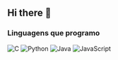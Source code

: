 ## Hi there 👋

### Linguagens que programo

![C](https://img.shields.io/badge/-C-555?style=for-the-badge&logo=c&logoColor=white)
![Python](https://img.shields.io/badge/-Python-555?style=for-the-badge&logo=python&logoColor=white)
![Java](https://img.shields.io/badge/-Java-555?style=for-the-badge&logo=java&logoColor=white)
![JavaScript](https://img.shields.io/badge/-JavaScript-555?style=for-the-badge&logo=javascript&logoColor=white)


<!--
**Alisson-Vitor18/Alisson-Vitor18** is a ✨ _special_ ✨ repository because its `README.md` (this file) appears on your GitHub profile.

Here are some ideas to get you started:

- 🔭 I’m currently working on ...
- 🌱 I’m currently learning ...
- 👯 I’m looking to collaborate on ...
- 🤔 I’m looking for help with ...
- 💬 Ask me about ...
- 📫 How to reach me: ...
- 😄 Pronouns: ...
- ⚡ Fun fact: ...
-->
